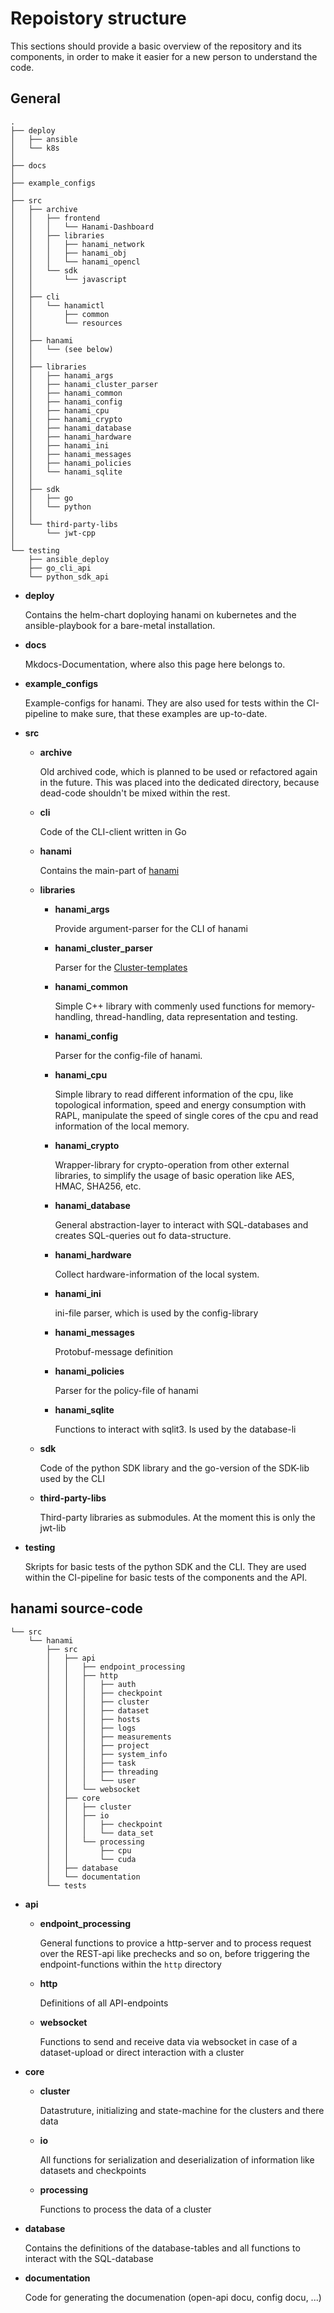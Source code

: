 # Repoistory structure

This sections should provide a basic overview of the repository and its components, in order to make
it easier for a new person to understand the code.

## General

    .
    ├── deploy
    │   ├── ansible
    │   └── k8s
    │
    ├── docs
    │
    ├── example_configs
    │
    ├── src
    │   ├── archive
    │   │   ├── frontend
    │   │   │   └── Hanami-Dashboard
    │   │   ├── libraries
    │   │   │   ├── hanami_network
    │   │   │   ├── hanami_obj
    │   │   │   └── hanami_opencl
    │   │   └── sdk
    │   │       └── javascript
    │   │
    │   ├── cli
    │   │   └── hanamictl
    │   │       ├── common
    │   │       └── resources
    │   │
    │   ├── hanami
    │   │   └── (see below)
    │   │
    │   ├── libraries
    │   │   ├── hanami_args
    │   │   ├── hanami_cluster_parser
    │   │   ├── hanami_common
    │   │   ├── hanami_config
    │   │   ├── hanami_cpu
    │   │   ├── hanami_crypto
    │   │   ├── hanami_database
    │   │   ├── hanami_hardware
    │   │   ├── hanami_ini
    │   │   ├── hanami_messages
    │   │   ├── hanami_policies
    │   │   └── hanami_sqlite
    │   │
    │   ├── sdk
    │   │   ├── go
    │   │   └── python
    │   │
    │   └── third-party-libs
    │       └── jwt-cpp
    │
    └── testing
        ├── ansible_deploy
        ├── go_cli_api
        └── python_sdk_api

-   **deploy**

    Contains the helm-chart doploying hanami on kubernetes and the ansible-playbook for a bare-metal
    installation.

-   **docs**

    Mkdocs-Documentation, where also this page here belongs to.

-   **example_configs**

    Example-configs for hanami. They are also used for tests within the CI-pipeline to make sure,
    that these examples are up-to-date.

-   **src**

    -   **archive**

        Old archived code, which is planned to be used or refactored again in the future. This was
        placed into the dedicated directory, because dead-code shouldn't be mixed within the rest.

    -   **cli**

        Code of the CLI-client written in Go

    -   **hanami**

        Contains the main-part of [hanami](/repo/repo_structure/#hanami-source-code)

    -   **libraries**

        -   **hanami_args**

            Provide argument-parser for the CLI of hanami

        -   **hanami_cluster_parser**

            Parser for the [Cluster-templates](/frontend/cluster_templates/cluster_template/)

        -   **hanami_common**

            Simple C++ library with commenly used functions for memory-handling, thread-handling,
            data representation and testing.

        -   **hanami_config**

            Parser for the config-file of hanami.

        -   **hanami_cpu**

            Simple library to read different information of the cpu, like topological information,
            speed and energy consumption with RAPL, manipulate the speed of single cores of the cpu
            and read information of the local memory.

        -   **hanami_crypto**

            Wrapper-library for crypto-operation from other external libraries, to simplify the
            usage of basic operation like AES, HMAC, SHA256, etc.

        -   **hanami_database**

            General abstraction-layer to interact with SQL-databases and creates SQL-queries out fo
            data-structure.

        -   **hanami_hardware**

            Collect hardware-information of the local system.

        -   **hanami_ini**

            ini-file parser, which is used by the config-library

        -   **hanami_messages**

            Protobuf-message definition

        -   **hanami_policies**

            Parser for the policy-file of hanami

        -   **hanami_sqlite**

            Functions to interact with sqlit3. Is used by the database-li

    -   **sdk**

        Code of the python SDK library and the go-version of the SDK-lib used by the CLI

    -   **third-party-libs**

        Third-party libraries as submodules. At the moment this is only the jwt-lib

-   **testing**

    Skripts for basic tests of the python SDK and the CLI. They are used within the CI-pipeline for
    basic tests of the components and the API.

## hanami source-code

    └── src
        └── hanami
            ├── src
            │   ├── api
            │   │   ├── endpoint_processing
            │   │   ├── http
            │   │   │   ├── auth
            │   │   │   ├── checkpoint
            │   │   │   ├── cluster
            │   │   │   ├── dataset
            │   │   │   ├── hosts
            │   │   │   ├── logs
            │   │   │   ├── measurements
            │   │   │   ├── project
            │   │   │   ├── system_info
            │   │   │   ├── task
            │   │   │   ├── threading
            │   │   │   └── user
            │   │   └── websocket
            │   ├── core
            │   │   ├── cluster
            │   │   ├── io
            │   │   │   ├── checkpoint
            │   │   │   └── data_set
            │   │   └── processing
            │   │       ├── cpu
            │   │       └── cuda
            │   ├── database
            │   └── documentation
            └── tests

-   **api**

    -   **endpoint_processing**

        General functions to provice a http-server and to process request over the REST-api like
        prechecks and so on, before triggering the endpoint-functions within the `http` directory

    -   **http**

        Definitions of all API-endpoints

    -   **websocket**

        Functions to send and receive data via websocket in case of a dataset-upload or direct
        interaction with a cluster

-   **core**

    -   **cluster**

        Datastruture, initializing and state-machine for the clusters and there data

    -   **io**

        All functions for serialization and deserialization of information like datasets and
        checkpoints

    -   **processing**

        Functions to process the data of a cluster

-   **database**

    Contains the definitions of the database-tables and all functions to interact with the
    SQL-database

-   **documentation**

    Code for generating the documenation (open-api docu, config docu, ...)
